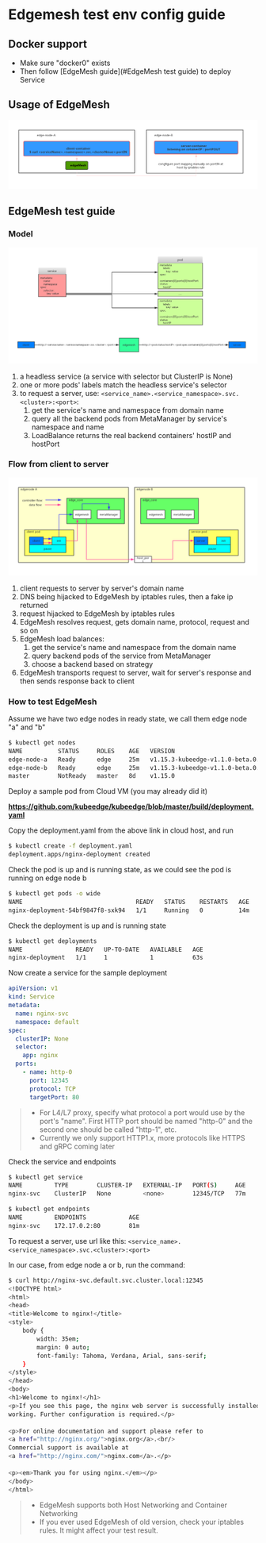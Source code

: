 # Edgemesh test env config guide

## Docker support
* Make sure "docker0" exists
* Then follow [EdgeMesh guide](#EdgeMesh test guide) to deploy Service

## Usage of EdgeMesh
![edgemesh test env example](../images/edgemesh/edgemesh-test-env-example.png)

## EdgeMesh test guide
### Model
![model](../images/edgemesh/model.jpg)
1. a headless service (a service with selector but ClusterIP is None)
2. one or more pods' labels match the headless service's selector
3. to request a server, use: ```<service_name>.<service_namespace>.svc.<cluster>:<port>```:
    1. get the service's name and namespace from domain name
    2. query all the backend pods from MetaManager by service's namespace and name
    3. LoadBalance returns the real backend containers' hostIP and hostPort

### Flow from client to server
![flow](../images/edgemesh/endtoend-test-flow.jpg)
1. client requests to server by server's domain name
2. DNS being hijacked to EdgeMesh by iptables rules, then a fake ip returned
3. request hijacked to EdgeMesh by iptables rules
4. EdgeMesh resolves request, gets domain name, protocol, request and so on
5. EdgeMesh load balances:
    1. get the service's name and namespace from the domain name
    2. query backend pods of the service from MetaManager
    3. choose a backend based on strategy
6. EdgeMesh transports request to server, wait for server's response and then sends response back to client

### How to test EdgeMesh
Assume we have two edge nodes in ready state, we call them edge node "a" and "b"
```bash
$ kubectl get nodes
NAME          STATUS     ROLES    AGE   VERSION
edge-node-a   Ready      edge     25m   v1.15.3-kubeedge-v1.1.0-beta.0.358+0b7ac7172442b5-dirty
edge-node-b   Ready      edge     25m   v1.15.3-kubeedge-v1.1.0-beta.0.358+0b7ac7172442b5-dirty
master        NotReady   master   8d    v1.15.0
```
Deploy a sample pod from Cloud VM (you may already did it)

**https://github.com/kubeedge/kubeedge/blob/master/build/deployment.yaml**

Copy the deployment.yaml from the above link in cloud host, and run

```bash
$ kubectl create -f deployment.yaml
deployment.apps/nginx-deployment created
```
Check the pod is up and is running state, as we could see the pod is running on edge node b

```bash
$ kubectl get pods -o wide
NAME                                READY   STATUS    RESTARTS   AGE   IP           NODE          NOMINATED NODE   READINESS GATES
nginx-deployment-54bf9847f8-sxk94   1/1     Running   0          14m   172.17.0.2   edge-node-b   <none>           <none>
```

Check the deployment is up and is running state
```bash
$ kubectl get deployments
NAME               READY   UP-TO-DATE   AVAILABLE   AGE
nginx-deployment   1/1     1            1           63s
```

Now create a service for the sample deployment
```yaml
apiVersion: v1
kind: Service
metadata:
  name: nginx-svc
  namespace: default
spec:
  clusterIP: None
  selector:
    app: nginx
  ports:
    - name: http-0
      port: 12345
      protocol: TCP
      targetPort: 80
```
>* For L4/L7 proxy, specify what protocol a port would use by the port's "name". First HTTP port should be named "http-0" and the second one should be called "http-1", etc.
>* Currently we only support HTTP1.x, more protocols like HTTPS and gRPC coming later

Check the service and endpoints
```bash
$ kubectl get service
NAME         TYPE        CLUSTER-IP   EXTERNAL-IP   PORT(S)     AGE
nginx-svc    ClusterIP   None         <none>        12345/TCP   77m
```
```bash
$ kubectl get endpoints
NAME         ENDPOINTS            AGE
nginx-svc    172.17.0.2:80        81m
```

To request a server, use url like this: ```<service_name>.<service_namespace>.svc.<cluster>:<port>```

In our case, from edge node a or b, run the command:
```bash
$ curl http://nginx-svc.default.svc.cluster.local:12345
<!DOCTYPE html>
<html>
<head>
<title>Welcome to nginx!</title>
<style>
    body {
        width: 35em;
        margin: 0 auto;
        font-family: Tahoma, Verdana, Arial, sans-serif;
    }
</style>
</head>
<body>
<h1>Welcome to nginx!</h1>
<p>If you see this page, the nginx web server is successfully installed and
working. Further configuration is required.</p>

<p>For online documentation and support please refer to
<a href="http://nginx.org/">nginx.org</a>.<br/>
Commercial support is available at
<a href="http://nginx.com/">nginx.com</a>.</p>

<p><em>Thank you for using nginx.</em></p>
</body>
</html>
```
>* EdgeMesh supports both Host Networking and Container Networking
>* If you ever used EdgeMesh of old version, check your iptables rules. It might affect your test result.
